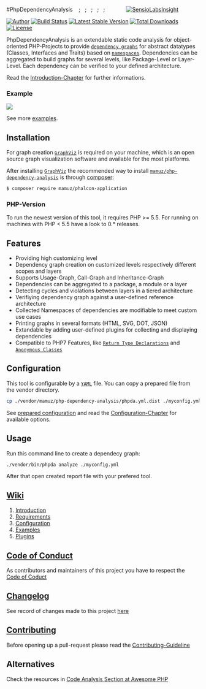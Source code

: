 #PhpDependencyAnalysis&nbsp;&nbsp;&nbsp;&nbsp;;&nbsp;&nbsp;&nbsp;;&nbsp;&nbsp;&nbsp;;&nbsp;&nbsp;&nbsp;;&nbsp;&nbsp;&nbsp;;&nbsp;&nbsp;&nbsp;&nbsp;&nbsp;&nbsp;&nbsp;&nbsp;&nbsp;&nbsp;&nbsp;&nbsp;&nbsp;&nbsp;[![SensioLabsInsight](https://insight.sensiolabs.com/projects/5dad5765-c411-41a5-9d3c-f1cf3d40ed45/big.png)](https://insight.sensiolabs.com/projects/5dad5765-c411-41a5-9d3c-f1cf3d40ed45)

[![Author](http://img.shields.io/badge/author-@mamuz_de-blue.svg?style=flat-square)](https://twitter.com/mamuz_de)
[![Build Status](https://img.shields.io/travis/mamuz/PhpDependencyAnalysis.svg?style=flat-square)](https://travis-ci.org/mamuz/PhpDependencyAnalysis)
[![Latest Stable Version](https://img.shields.io/packagist/v/mamuz/php-dependency-analysis.svg?style=flat-square)](https://packagist.org/packages/mamuz/php-dependency-analysis)
[![Total Downloads](https://img.shields.io/packagist/dt/mamuz/php-dependency-analysis.svg?style=flat-square)](https://packagist.org/packages/mamuz/php-dependency-analysis)
[![License](https://img.shields.io/packagist/l/mamuz/php-dependency-analysis.svg?style=flat-square)](https://packagist.org/packages/mamuz/php-dependency-analysis)

PhpDependencyAnalysis is an extendable static code analysis for object-oriented
PHP-Projects to provide [`dependency graphs`](http://en.wikipedia.org/wiki/Dependency_graph)
for abstract datatypes (Classes, Interfaces and Traits) based on [`namespaces`](http://php.net/manual/en/language.namespaces.php).
Dependencies can be aggregated to build graphs for several levels, like Package-Level or Layer-Level.
Each dependency can be verified to your defined architecture.

Read the [Introduction-Chapter](https://github.com/mamuz/PhpDependencyAnalysis/wiki/1.-Introduction) for further informations.

### Example

![](https://cdn.rawgit.com/mamuz/PhpDependencyAnalysis/master/tests/_data/svg/expectation/packages.svg)

See more [examples](https://github.com/mamuz/PhpDependencyAnalysis/wiki/4.-Examples).

## Installation

For graph creation [`GraphViz`](http://www.graphviz.org/) is required on your machine, which is
an open source graph visualization software and available for the most platforms.

After installing [`GraphViz`](http://www.graphviz.org/) the recommended way to install
[`mamuz/php-dependency-analysis`](https://packagist.org/packages/mamuz/php-dependency-analysis) is through
[composer](http://getcomposer.org/):

```sh
$ composer require mamuz/phalcon-application
```

### PHP-Version

To run the newest version of this tool, it requires PHP >= 5.5. 
For running on machines with PHP < 5.5 have a look to 0.* releases.

## Features

- Providing high customizing level
- Dependency graph creation on customized levels respectively different scopes and layers
- Supports Usage-Graph, Call-Graph and Inheritance-Graph
- Dependencies can be aggregated to a package, a module or a layer
- Detecting cycles and violations between layers in a tiered architecture
- Verifiying dependency graph against a user-defined reference architecture
- Collected Namespaces of dependencies are modifiable to meet custom use cases
- Printing graphs in several formats (HTML, SVG, DOT, JSON)
- Extandable by adding user-defined plugins for collecting and displaying dependencies
- Compatible to PHP7 Features, like [`Return Type Declarations`](https://wiki.php.net/rfc/return_types) and [`Anonymous Classes`](https://wiki.php.net/rfc/anonymous_classes)

## Configuration

This tool is configurable by a [`YAML`](http://en.wikipedia.org/wiki/YAML) file.
You can copy a prepared file from the vendor directory.

```sh
cp ./vendor/mamuz/php-dependency-analysis/phpda.yml.dist ./myconfig.yml
```

See [prepared configuration](https://github.com/mamuz/PhpDependencyAnalysis/blob/master/phpda.yml.dist)
and read the [Configuration-Chapter](https://github.com/mamuz/PhpDependencyAnalysis/wiki/3.-Configuration) for available options.

## Usage

Run this command line to create a dependecy graph:

```sh
./vendor/bin/phpda analyze ./myconfig.yml
```

After that open created report file with your prefered tool.

## [Wiki](https://github.com/mamuz/PhpDependencyAnalysis/wiki)

1. [Introduction](https://github.com/mamuz/PhpDependencyAnalysis/wiki/1.-Introduction)
2. [Requirements](https://github.com/mamuz/PhpDependencyAnalysis/wiki/2.-Requirements)
3. [Configuration](https://github.com/mamuz/PhpDependencyAnalysis/wiki/3.-Configuration)
4. [Examples](https://github.com/mamuz/PhpDependencyAnalysis/wiki/4.-Examples)
5. [Plugins](https://github.com/mamuz/PhpDependencyAnalysis/wiki/5.-Plugins)

## [Code of Conduct](https://github.com/mamuz/PhpDependencyAnalysis/blob/master/CODE_OF_CONDUCT.md)

As contributors and maintainers of this project you have to respect the [Code of Coduct](https://github.com/mamuz/PhpDependencyAnalysis/blob/master/CODE_OF_CONDUCT.md)

## [Changelog](https://github.com/mamuz/PhpDependencyAnalysis/blob/master/CHANGELOG.md)

See record of changes made to this project
[here](https://github.com/mamuz/PhpDependencyAnalysis/blob/master/CHANGELOG.md)

## [Contributing](https://github.com/mamuz/PhpDependencyAnalysis/blob/master/CONTRIBUTING.md)

Before opening up a pull-request please read the
[Contributing-Guideline](https://github.com/mamuz/PhpDependencyAnalysis/blob/master/CONTRIBUTING.md)

## Alternatives

Check the resources in [Code Analysis Section at Awesome PHP](https://github.com/ziadoz/awesome-php#code-analysis)
